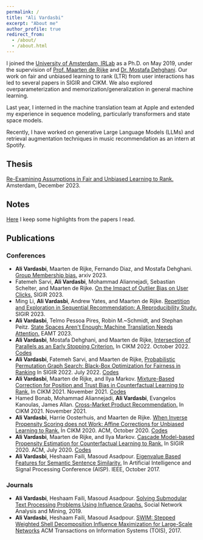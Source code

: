 ```yaml
---
permalink: /
title: "Ali Vardasbi"
excerpt: "About me"
author_profile: true
redirect_from: 
  - /about/
  - /about.html
---
```



I joined the [University of Amsterdam, IRLab](https://irlab.science.uva.nl/) as a Ph.D. on May 2019, under the supervision of [Prof. Maarten de Rijke](https://staff.fnwi.uva.nl/m.derijke/) and [Dr. Mostafa Dehghani](https://mostafadehghani.com/).
Our work on fair and unbiased learning to rank (LTR) from user interactions has led to several papers in SIGIR and CIKM.
We also explored overparameterization and memorization/generalization in general machine learning.

Last year, I interned in the machine translation team at Apple and extended my experience in sequence modeling, particularly transformers and state space models.

Recently, I have worked on generative Large Language Models (LLMs) and retrieval augmentation techniques in music recommendation as an intern at Spotify.

## Thesis
[Re-Examining Assumptions in Fair and Unbiased Learning to Rank.](files/AliVardasbi-Thesis.pdf) Amsterdam, December 2023.

## Notes
[Here](readings) I keep some highlights from the papers I read.

## Publications  
### Conferences
- **Ali Vardasbi**, Maarten de Rijke, Fernando Diaz, and Mostafa Dehghani. [Group Membership bias.](https://arxiv.org/pdf/2308.02887.pdf) arxiv 2023. 
- Fatemeh Sarvi, **Ali Vardasbi**, Mohammad Aliannejadi, Sebastian Schelter, and Maarten de Rijke. [On the Impact of Outlier Bias on User Clicks.](https://arxiv.org/pdf/2305.00857.pdf) SIGIR 2023. 
- Ming Li, **Ali Vardasbi**, Andrew Yates, and Maarten de Rijke. [Repetition and Exploration in Sequential Recommendation: A Reproducibility Study.](https://staff.fnwi.uva.nl/m.derijke/wp-content/papercite-data/pdf/li-2023-repetition.pdf) SIGIR 2023. 
- **Ali Vardasbi**, Telmo Pessoa Pires, Robin M.~Schmidt, and Stephan Peitz. [State Spaces Aren't Enough: Machine Translation Needs Attention.](https://arxiv.org/pdf/2304.12776.pdf) EAMT 2023.
- **Ali Vardasbi**, Mostafa Dehghani, and Maarten de Rijke, [Intersection of Parallels as an Early Stopping Criterion.](https://arxiv.org/pdf/2208.09529.pdf) In CIKM 2022. October 2022. [Codes](https://github.com/AliVard/CDC-Early-Stopping)
- **Ali Vardasbi**, Fatemeh Sarvi, and Maarten de Rijke, [Probabilistic Permutation Graph Search: Black-Box Optimization for Fairness in Ranking](https://arxiv.org/pdf/2204.13765.pdf) In SIGIR 2022. July 2022. [Codes](https://github.com/AliVard/PPG)
- **Ali Vardasbi**, Maarten de Rijke, and Ilya Markov. [Mixture-Based Correction for Position and Trust Bias in Counterfactual Learning to Rank.](https://arxiv.org/pdf/2108.08538.pdf) In CIKM 2021. November 2021. [Codes](https://github.com/AliVard/MBC)
- Hamed Bonab, Mohammad Aliannejadi, **Ali Vardasbi**, Evangelos Kanoulas, James Allan. [Cross-Market Product Recommendation.](https://arxiv.org/pdf/2109.05929.pdf) In CIKM 2021. November 2021.
- **Ali Vardasbi**, Harrie Oosterhuis, and Maarten de Rijke. [When Inverse Propensity Scoring does not Work: Affine Corrections for Unbiased Learning to Rank.](https://staff.fnwi.uva.nl/m.derijke/wp-content/papercite-data/pdf/vardasbi-2020-inverse.pdf) In CIKM 2020. ACM, October 2020. [Codes](https://github.com/AliVard/trust-bias-CIKM2020)
- **Ali Vardasbi**, Maarten de Rijke, and Ilya Markov. [Cascade Model-based Propensity Estimation for Counterfactual Learning to Rank.](https://staff.fnwi.uva.nl/m.derijke/wp-content/papercite-data/pdf/vardasbi-2020-cascade.pdf) In SIGIR 2020. ACM, July 2020. [Codes](https://github.com/AliVard/CM-IPS-SIGIR20)
- **Ali Vardasbi**, Heshaam Faili, Masoud Asadpour. [Eigenvalue Based Features for Semantic Sentence Similarity.](https://ieeexplore.ieee.org/abstract/document/8324078) In Artificial Intelligence and Signal Processing Conference (AISP). IEEE, October 2017.

### Journals
- **Ali Vardasbi**, Heshaam Faili, Masoud Asadpour. [Solving Submodular Text Processing Problems Using Influence Graphs.](https://link.springer.com/article/10.1007/s13278-019-0559-9) Social Network Analysis and Mining, 2019.
- **Ali Vardasbi**, Heshaam Faili, Masoud Asadpour. [SWIM: Stepped Weighted Shell Decomposition Influence Maximization for Large-Scale Networks](https://dl.acm.org/doi/abs/10.1145/3072652) ACM Transactions on Information Systems (TOIS), 2017.